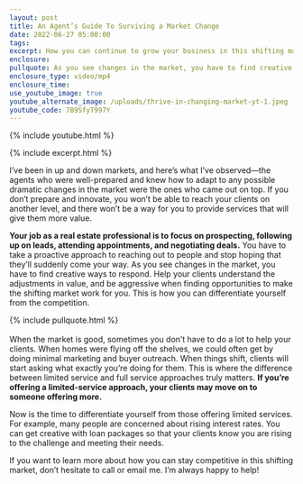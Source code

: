 ```yaml
---
layout: post
title: An Agent’s Guide To Surviving a Market Change
date: 2022-06-27 05:00:00
tags:
excerpt: How you can continue to grow your business in this shifting market.
enclosure:
pullquote: As you see changes in the market, you have to find creative ways to respond.
enclosure_type: video/mp4
enclosure_time:
use_youtube_image: true
youtube_alternate_image: /uploads/thrive-in-changing-market-yt-1.jpeg
youtube_code: 7B9SfyT997Y
---
```

{% include youtube.html %}

{% include excerpt.html %}

I’ve been in up and down markets, and here’s what I’ve observed—the agents who were well-prepared and knew how to adapt to any possible dramatic changes in the market were the ones who came out on top. If you don’t prepare and innovate, you won’t be able to reach your clients on another level, and there won’t be a way for you to provide services that will give them more value.&nbsp;

**Your job as a real estate professional is to focus on prospecting, following up on leads, attending appointments, and negotiating deals.** You have to take a proactive approach to reaching out to people and stop hoping that they’ll suddenly come your way. As you see changes in the market, you have to find creative ways to respond. Help your clients understand the adjustments in value, and be aggressive when finding opportunities to make the shifting market work for you. This is how you can differentiate yourself from the competition.&nbsp;

{% include pullquote.html %}<br><br>When the market is good, sometimes you don’t have to do a lot to help your clients. When homes were flying off the shelves, we could often get by doing minimal marketing and buyer outreach. When things shift, clients will start asking what exactly you’re doing for them. This is where the difference between limited service and full service approaches truly matters. **If you’re offering a limited-service approach, your clients may move on to someone offering more.**&nbsp;

Now is the time to differentiate yourself from those offering limited services. For example, many people are concerned about rising interest rates. You can get creative with loan packages so that your clients know you are rising to the challenge and meeting their needs.&nbsp;

If you want to learn more about how you can stay competitive in this shifting market, don’t hesitate to call or email me. I’m always happy to help\!
